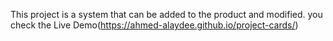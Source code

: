 This project is a system that can be added to the product and modified.
 you check the Live Demo(https://ahmed-alaydee.github.io/project-cards/)
